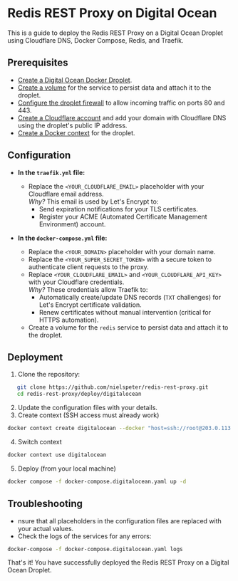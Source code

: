 # Redis REST Proxy on Digital Ocean

This is a guide to deploy the Redis REST Proxy on a Digital Ocean Droplet using Cloudflare DNS, Docker Compose, Redis, and Traefik.

## Prerequisites

- [Create a Digital Ocean Docker Droplet](https://docs.digitalocean.com/products/droplets/how-to/create/).
- [Create a volume](https://docs.digitalocean.com/products/volumes/how-to/create/) for the service to persist data and attach it to the droplet.
- [Configure the droplet firewall](https://docs.digitalocean.com/products/networking/firewalls/how-to/create/) to allow incoming traffic on ports 80 and 443.
- [Create a Cloudflare account](https://www.cloudflare.com/) and add your domain with Cloudflare DNS using the droplet's public IP address.
- [Create a Docker context](https://www.docker.com/blog/how-to-deploy-on-remote-docker-hosts-with-docker-compose/) for the droplet.

## Configuration

- **In the `traefik.yml` file:**

  - Replace the `<YOUR_CLOUDFLARE_EMAIL>` placeholder with your Cloudflare email address.  
    _Why?_ This email is used by Let's Encrypt to:
    - Send expiration notifications for your TLS certificates.
    - Register your ACME (Automated Certificate Management Environment) account.

- **In the `docker-compose.yml` file:**
  - Replace the `<YOUR_DOMAIN>` placeholder with your domain name.
  - Replace the `<YOUR_SUPER_SECRET_TOKEN>` with a secure token to authenticate client requests to the proxy.
  - Replace `<YOUR_CLOUDFLARE_EMAIL>` and `<YOUR_CLOUDFLARE_API_KEY>` with your Cloudflare credentials.  
    _Why?_ These credentials allow Traefik to:
    - Automatically create/update DNS records (`TXT` challenges) for Let's Encrypt certificate validation.
    - Renew certificates without manual intervention (critical for HTTPS automation).
  - Create a volume for the `redis` service to persist data and attach it to the droplet.

## Deployment

1. Clone the repository:

```sh
   git clone https://github.com/nielspeter/redis-rest-proxy.git
   cd redis-rest-proxy/deploy/digitalocean
```

2. Update the configuration files with your details.
3. Create context (SSH access must already work)

```sh
docker context create digitalocean --docker "host=ssh://root@203.0.113.10"
```

4. Switch context

```sh
docker context use digitalocean
```

5. Deploy (from your local machine)

```sh
docker compose -f docker-compose.digitalocean.yaml up -d
```

## Troubleshooting

- nsure that all placeholders in the configuration files are replaced with your actual values.
- Check the logs of the services for any errors:

```sh
docker-compose -f docker-compose.digitalocean.yaml logs
```

That's it! You have successfully deployed the Redis REST Proxy on a Digital Ocean Droplet.
